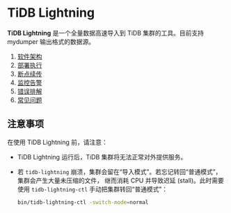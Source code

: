 TiDB Lightning
==============

**TiDB Lightning** 是一个全量数据高速导入到 TiDB 集群的工具。目前支持 mydumper 输出格式的数据源。

1. [软件架构](01-Architecture.md)
2. [部署执行](02-Deployment.md)
3. [断点续传](03-Checkpoints.md)
4. [监控告警](04-Metrics.md)
5. [错误排解](05-Errors.md)
6. [常见问题](06-FAQ.md)

## 注意事项

在使用 TiDB Lightning 前，请注意：

- TiDB Lightning 运行后，TiDB 集群将无法正常对外提供服务。
- 若 `tidb-lightning` 崩溃，集群会留在“导入模式”。若忘记转回“普通模式”，集群会产生大量未压缩的文件，
    继而消耗 CPU 并导致迟延 (stall)。此时需要使用 `tidb-lightning-ctl` 手动把集群转回“普通模式”：

    ```sh
    bin/tidb-lightning-ctl -switch-mode=normal
    ```
